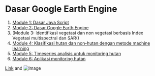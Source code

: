 # Dasar Google Earth Engine





1. [Module 1: Dasar Java Script](https://github.com/manessa-md/UNODC-PAPUA-EE-2022.github.io/blob/main/Materi/BasicCOdeJS.md)
2. [Module 2: Dasar Google Earth Engine]()
3. [Module 3: Identifikasi vegetasi dan non vegetasi berbasis Index Vegetasi multispectral dan SAR()
4. [Module 4: Klasifikasi hutan dan non-hutan dengan metode machine learning]()
5. [Module 5: Timeseries analisis untuk monitoring hutan]()
6. [Module 6: Aplikasi monitoring hutan]()





[Link](url) and ![Image](src)



